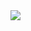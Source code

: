 <img align="right" src="https://github-readme-stats.vercel.app/api?username=ty0x2333&count_private=true&show_icons=true&hide_title=true&hide_border=true" />
